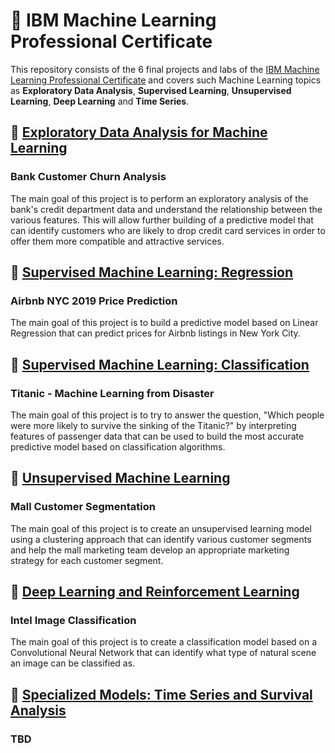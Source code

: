 # :rocket: IBM Machine Learning Professional Certificate
This repository consists of the 6 final projects and labs of the [IBM Machine Learning Professional Certificate](https://www.coursera.org/professional-certificates/ibm-machine-learning) and covers such Machine Learning topics as **Exploratory Data Analysis**, **Supervised Learning**, **Unsupervised Learning**, **Deep Learning** and **Time Series**.
## :file_folder: [Exploratory Data Analysis for Machine Learning](https://github.com/evgenyzorin/IBM-Machine-Learning/tree/main/Exploratory-Data-Analysis)
### Bank Customer Churn Analysis
The main goal of this project is to perform an exploratory analysis of the bank's credit department data and understand the relationship between the various features. This will allow further building of a predictive model that can identify customers who are likely to drop credit card services in order to offer them more compatible and attractive services.
## :file_folder: [Supervised Machine Learning: Regression](https://github.com/evgenyzorin/IBM-Machine-Learning/tree/main/Regression)
### Airbnb NYC 2019 Price Prediction
The main goal of this project is to build a predictive model based on Linear Regression that can predict prices for Airbnb listings in New York City.
## :file_folder: [Supervised Machine Learning: Classification](https://github.com/evgenyzorin/IBM-Machine-Learning/tree/main/Classification)
### Titanic - Machine Learning from Disaster
The main goal of this project is to try to answer the question, "Which people were more likely to survive the sinking of the Titanic?" by interpreting features of passenger data that can be used to build the most accurate predictive model based on classification algorithms.
## :file_folder: [Unsupervised Machine Learning](https://github.com/evgenyzorin/IBM-Machine-Learning/tree/main/Clustering)
### Mall Customer Segmentation
The main goal of this project is to create an unsupervised learning model using a clustering approach that can identify various customer segments and help the mall marketing team develop an appropriate marketing strategy for each customer segment.
## :file_folder: [Deep Learning and Reinforcement Learning](https://github.com/evgenyzorin/IBM-Machine-Learning/tree/main/Deep-Learning)
### Intel Image Classification
The main goal of this project is to create a classification model based on a Convolutional Neural Network that can identify what type of natural scene an image can be classified as.
## :file_folder: [Specialized Models: Time Series and Survival Analysis](https://github.com/evgenyzorin/IBM-Machine-Learning/tree/main/Time-Series)
### TBD
